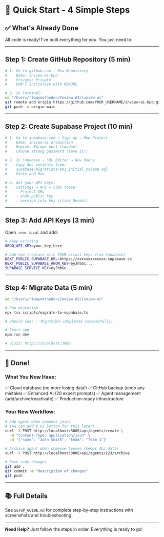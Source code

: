 # 🚀 Quick Start - 4 Simple Steps

## ✅ What's Already Done
All code is ready! I've built everything for you. You just need to:

---

## Step 1: Create GitHub Repository (5 min)
```bash
# 1. Go to github.com → New Repository
#    Name: inview-ai-bpo
#    Privacy: Private
#    DON'T initialize with README

# 2. In Terminal:
cd "/Users/rtwaynethedon/Inview AI/inview-ai"
git remote add origin https://github.com/YOUR_USERNAME/inview-ai-bpo.git
git push -u origin main
```

---

## Step 2: Create Supabase Project (10 min)
```bash
# 1. Go to supabase.com → Sign up → New Project
#    Name: inview-ai-production
#    Region: Europe West (London)
#    Choose strong password (save it!)

# 2. In Supabase → SQL Editor → New Query
#    Copy ALL contents from:
#    supabase/migrations/001_initial_schema.sql
#    Paste and Run

# 3. Get your API keys:
#    Settings → API → Copy these:
#    - Project URL
#    - anon public key  
#    - service_role key (click Reveal)
```

---

## Step 3: Add API Keys (3 min)
Open `.env.local` and add:
```bash
# Keep existing
GROQ_API_KEY=your_key_here

# Add new (replace with YOUR actual keys from Supabase)
NEXT_PUBLIC_SUPABASE_URL=https://xxxxxxxxxxxxx.supabase.co
NEXT_PUBLIC_SUPABASE_ANON_KEY=eyJhbGc...
SUPABASE_SERVICE_KEY=eyJhbGc...
```

---

## Step 4: Migrate Data (5 min)
```bash
cd "/Users/rtwaynethedon/Inview AI/inview-ai"

# Run migration
npx tsx scripts/migrate-to-supabase.ts

# Should see: ✅ Migration completed successfully!

# Start app
npm run dev

# Visit: http://localhost:3000
```

---

## 🎉 Done!

### What You Now Have:
✅ Cloud database (no more losing data!)
✅ GitHub backup (undo any mistake)
✅ Enhanced AI (20 expert prompts)
✅ Agent management (add/archive/reactivate)
✅ Production-ready infrastructure

### Your New Workflow:
```bash
# Add agent when someone joins
# (We can add a UI button for this later)
curl -X POST http://localhost:3000/api/agents/create \
  -H "Content-Type: application/json" \
  -d '{"name": "John Smith", "team": "Team 1"}'

# Archive agent when someone leaves (keeps ALL data)
curl -X POST http://localhost:3000/api/agents/123/archive

# Push code changes
git add .
git commit -m "description of changes"
git push
```

---

## 📚 Full Details
See `SETUP_GUIDE.md` for complete step-by-step instructions with screenshots and troubleshooting.

---

**Need Help?** Just follow the steps in order. Everything is ready to go!

